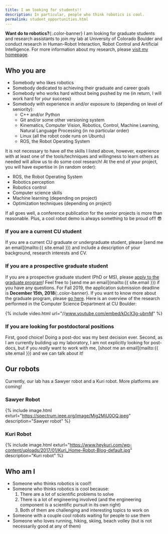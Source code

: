 ```yaml
---
title: I am looking for students!!
description: In particular, people who think robotics is cool.
permalink: student_opportunities.html
---
```


**Want do to robotics?**{:.color-banner}
I am looking for graduate students and research assistants to join my lab at University of Colorado Boulder and conduct research in Human-Robot Interaction, Robot Control and Artificial Intelligence. For more information about my research, please [visit my homepage](/).

## Who you are

 * Somebody who likes robotics
 * Somebody dedicated to achieving their graduate and career goals
 * Somebody who works hard without being pushed by me (in return, I will work hard for _your_ success)
 * Somebody with experience in and/or exposure to (depending on level of seniority):
   * C++ and/or Python
   * Git and/or some other versioning system
   * Kinematics, Computer Vision, Robotics, Control, Machine Learning, Natural Language Processing (in no particular order)
   * Linux (all the robot code runs on Ubuntu)
   * ROS, the Robot Operating System

It is not necessary to have _all_ the skills I listed above, however, experience with at least one of the tools/techniques and willingness to learn others as needed will allow us to do some cool research!
At the end of your project, you will have expertise in (in random order):

 * ROS, the Robot Operating System
 * Robotics perception
 * Robotics control
 * Computer science skills
 * Machine learning (depending on project)
 * Optimization techniques (depending on project)

If all goes well, a conference publication for the senior projects is more than reasonable. Plus, a cool robot demo is always something to be proud of!! :sunglasses:

### If you are a current CU student

If you are a current CU graduate or undergraduate student, please [send me an email](mailto:{{ site.email }}) and include a description of your background, research interests and CV. ​

### If you are a prospective graduate student

If you are a prospective graduate student (PhD or MS), please [apply to the graduate program](https://www.colorado.edu/cs/apply/graduate-admissions)! Feel free to [send me an email](mailto:{{ site.email }}) if you have any questions.
For Fall 2019, the application submission deadline is **December 15th, 2018**{:.color-banner}.
If you want to know more about the graduate program, please [go here](https://www.colorado.edu/cs/apply/graduate-admissions). Here is an overview of the research performed in the Computer Science Department at CU Boulder:

{% include video.html url="//www.youtube.com/embed/kDcX3g-ubmM" %}

### If you are looking for postdoctoral positions

First, good choice! Doing a post-doc was my best decision ever.
Second, as I am currently building up my laboratory, I am not explicitly looking for post-docs, but if you _really_ want to work with me, [shoot me an email](mailto:{{ site.email }}) and we can talk about it!

## Our robots

Currently, our lab has a Sawyer robot and a Kuri robot. More platforms are coming!

### Sawyer Robot

{% include image.html exturl="https://spectrum.ieee.org/image/Mjg2MjU0OQ.jpeg" description="Sawyer robot" %}

### Kuri Robot

{% include image.html exturl="https://www.heykuri.com/wp-content/uploads/2017/01/Kuri_Home-Robot-Blog-default.jpg" description="Kuri robot" %}



## Who am I

 * Someone who thinks robotics is cool!!
 * Someone who thinks robotics is cool because:
   1. There are a lot of scientific problems to solve
   2. There is a lot of engineering involved (and the engineering component is a scientific pursuit in its own right)
   3. Both of them are challenging and interesting topics to work on
 * Someone with a couple cool robots waiting for people to use them
 * Someone who loves running, hiking, skiing, beach volley (but is not necessarily good at any of them)




